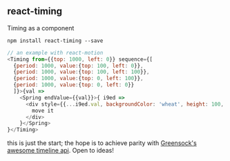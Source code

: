 react-timing
---

Timing as a component

`npm install react-timing --save`

```js
// an example with react-motion
<Timing from={{top: 1000, left: 0}} sequence={[
  {period: 1000, value:{top: 100, left: 0}},
  {period: 1000, value:{top: 100, left: 100}},
  {period: 1000, value:{top: 0, left: 100}},
  {period: 1000, value:{top: 0, left: 0}}
  ]}>{val =>
    <Spring endValue={{val}}>{ i9ed =>
      <div style={{...i9ed.val, backgroundColor: 'wheat', height: 100, width: 100, position: 'absolute'}}>
        move it
      </div>
    }</Spring>
}</Timing>

```

this is just the start; the hope is to achieve parity with [Greensock's awesome timeline api](http://greensock.com/timelinelite). Open to ideas!